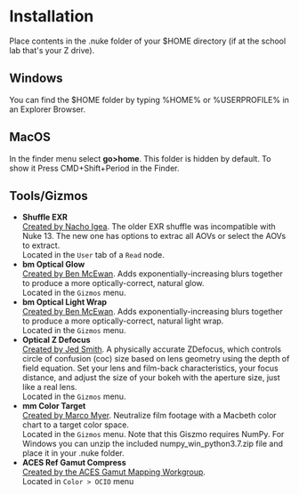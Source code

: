 <h1>Installation</h1>
Place contents in the .nuke folder of your $HOME directory (if at the school lab that's your Z drive). 
<h2>Windows</h2>
  You can find the $HOME folder by typing %HOME% or %USERPROFILE% in an Explorer Browser.
<h2>MacOS</h2>
  In the finder menu select <b>go>home</b>. This folder is hidden by default. To show it Press CMD+Shift+Period in the Finder.

## Tools/Gizmos

- **Shuffle EXR** </br> [Created by Nacho Igea](http://www.nukepedia.com/python/import/export/shufflelayers). The older EXR shuffle was incompatible with Nuke 13. The new one has options to extrac all AOVs or select the AOVs to extract. </br>Located in the ```User``` tab of a ```Read``` node.
- **bm Optical Glow** </br> [Created by Ben McEwan](https://github.com/BenMcEwan/nuke_public). Adds exponentially-increasing blurs together to produce a more optically-correct, natural glow. </br>Located in the ```Gizmos``` menu.
- **bm Optical Light Wrap** </br> [Created by Ben McEwan](https://github.com/BenMcEwan/nuke_public). Adds exponentially-increasing blurs together to produce a more optically-correct, natural light wrap. </br>Located in the ```Gizmos``` menu.
- **Optical Z Defocus** </br> [Created by Jed Smith](https://gist.github.com/jedypod/50a3b68f9b5bbe487e1a). A physically accurate ZDefocus, which controls circle of confusion (coc) size based on lens geometry using the depth of field equation. Set your lens and film-back characteristics, your focus distance, and adjust the size of your bokeh with the aperture size, just like a real lens. </br>Located in the ```Gizmos``` menu.
- **mm Color Target** </br> [Created by Marco Myer](https://www.marcomeyer-vfx.de/posts/mmcolortarget-nuke-gizmo/). Neutralize film footage with a Macbeth color chart to a target color space. </br>Located in the ```Gizmos``` menu. Note that this Giszmo requires NumPy. For Windows you can unzip the included numpy_win_python3.7.zip file and place it in your .nuke folder.
- **ACES Ref Gamut Compress** </br> [Created by the ACES Gamut Mapping Workgroup](https://github.com/ampas/aces-vwg-gamut-mapping-2020). </br>Located in ```Color > OCIO``` menu


